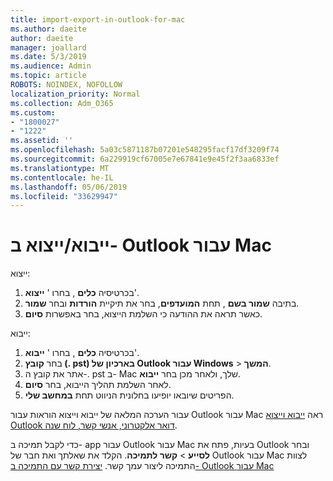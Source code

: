 ```yaml
---
title: import-export-in-outlook-for-mac
ms.author: daeite
author: daeite
manager: joallard
ms.date: 5/3/2019
ms.audience: Admin
ms.topic: article
ROBOTS: NOINDEX, NOFOLLOW
localization_priority: Normal
ms.collection: Adm_O365
ms.custom:
- "1800027"
- "1222"
ms.assetid: ''
ms.openlocfilehash: 5a03c5871187b07201e548295facf17df3209f74
ms.sourcegitcommit: 6a229919cf67005e7e67841e9e45f2f3aa6833ef
ms.translationtype: MT
ms.contentlocale: he-IL
ms.lasthandoff: 05/06/2019
ms.locfileid: "33629947"
---
```

# <a name="importexport-in-outlook-for-mac"></a>ייבוא/ייצוא ב- Outlook עבור Mac 

ייצוא:
1. בכרטיסיה **כלים** , בחרו ' **ייצוא**'.
2. בתיבה **שמור בשם** , תחת **המועדפים**, בחר את תיקיית **הורדות** ובחר **שמור**.
3. כאשר תראה את ההודעה כי השלמת הייצוא, בחר באפשרות **סיום**.

ייבוא:
1. בכרטיסיה **כלים** , בחרו ' **ייבוא**'.
2. בחר **קובץ (. pst) בארכיון של Outlook עבור Windows** > **המשך**.
3. אתר את קובץ ה-. pst ב- Mac שלך, ולאחר מכן בחר **ייבוא**.
4. לאחר השלמת תהליך הייבוא, בחר **סיום**.
5. הפריטים שיובאו יופיעו בחלונית הניווט תחת **במחשב שלי**.

עבור הערכה המלאה של ייבוא וייצוא הוראות עבור Outlook עבור Mac ראה [ייבוא וייצוא Outlook דואר אלקטרוני, אנשי קשר, לוח שנה](https://support.office.com/article/92577192-3881-4502-b79d-c3bbada6c8ef#ID0EAACAAA=Mac). 

כדי לקבל תמיכה ב- app עבור Outlook עבור Mac בעיות, פתח את Outlook ובחר **לסייע** > **קשר לתמיכה**. הקלד את שאלתך ואת חבר של Outlook עבור Mac לצוות התמיכה ליצור עמך קשר. [יצירת קשר עם התמיכה ב- Outlook עבור Mac](https://go.microsoft.com/fwlink/?linkid=2002400&clcid=0x409)